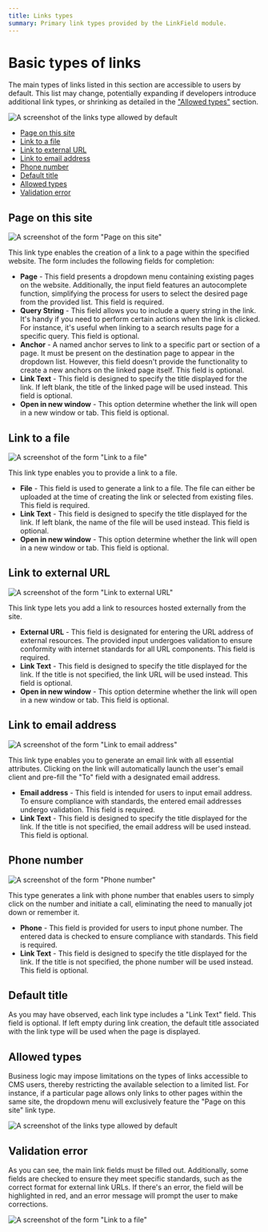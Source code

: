 ```yaml
---
title: Links types
summary: Primary link types provided by the LinkField module.
---
```


# Basic types of links

The main types of links listed in this section are accessible to users by default. This list may change, potentially expanding if developers introduce additional link types, or shrinking as detailed in the ["Allowed types"](#allowed-types) section.

![A screenshot of the links type allowed by default](./_images/01_links_types/link_types.png)

- [Page on this site](#page-on-this-site)
- [Link to a file](#file-link)
- [Link to external URL](#external-link)
- [Link to email address](#email-link)
- [Phone number](#phone-link)
- [Default title](#default-title)
- [Allowed types](#allowed-types)
- [Validation error](#validation-error)

## Page on this site

![A screenshot of the form "Page on this site"](./_images/01_links_types/page_link_mw_1.png)

This link type enables the creation of a link to a page within the specified website. The form includes the following fields for completion:

- **Page** - This field presents a dropdown menu containing existing pages on the website. Additionally, the input field features an autocomplete function, simplifying the process for users to select the desired page from the provided list. This field is required.
- **Query String** - This field allows you to include a query string in the link. It's handy if you need to perform certain actions when the link is clicked. For instance, it's useful when linking to a search results page for a specific query. This field is optional.
- **Anchor** - A named anchor serves to link to a specific part or section of a page. It must be present on the destination page to appear in the dropdown list. However, this field doesn't provide the functionality to create a new anchors on the linked page itself. This field is optional.
- **Link Text** - This field is designed to specify the title displayed for the link. If left blank, the title of the linked page will be used instead. This field is optional.
- **Open in new window** - This option determine whether the link will open in a new window or tab. This field is optional.

## Link to a file

![A screenshot of the form "Link to a file"](./_images/01_links_types/file_link_mw_1.png)

This link type enables you to provide a link to a file.

- **File** - This field is used to generate a link to a file. The file can either be uploaded at the time of creating the link or selected from existing files. This field is required.
- **Link Text** - This field is designed to specify the title displayed for the link. If left blank, the name of the file will be used instead. This field is optional.
- **Open in new window** - This option determine whether the link will open in a new window or tab. This field is optional.

## Link to external URL

![A screenshot of the form "Link to external URL"](./_images/01_links_types/external_link_mw_1.png)

This link type lets you add a link to resources hosted externally from the site.

- **External URL** - This field is designated for entering the URL address of external resources. The provided input undergoes validation to ensure conformity with internet standards for all URL components. This field is required.
- **Link Text** - This field is designed to specify the title displayed for the link. If the title is not specified, the link URL will be used instead. This field is optional.
- **Open in new window** - This option determine whether the link will open in a new window or tab. This field is optional.

## Link to email address

![A screenshot of the form "Link to email address"](./_images/01_links_types/email_link_mw_1.png)

This link type enables you to generate an email link with all essential attributes. Clicking on the link will automatically launch the user's email client and pre-fill the "To" field with a designated email address.

- **Email address** - This field is intended for users to input email address. To ensure compliance with standards, the entered email addresses undergo validation. This field is required.
- **Link Text** - This field is designed to specify the title displayed for the link. If the title is not specified, the email address will be used instead. This field is optional.

## Phone number

![A screenshot of the form "Phone number"](./_images/01_links_types/phone_link_mw_1.png)

This type generates a link with phone number that enables users to simply click on the number and initiate a call, eliminating the need to manually jot down or remember it.

- **Phone** - This field is provided for users to input phone number. The entered data is checked to ensure compliance with standards. This field is required.
- **Link Text** - This field is designed to specify the title displayed for the link. If the title is not specified, the phone number will be used instead. This field is optional.

## Default title

As you may have observed, each link type includes a "Link Text" field. This field is optional. If left empty during link creation, the default title associated with the link type will be used when the page is displayed.

## Allowed types

Business logic may impose limitations on the types of links accessible to CMS users, thereby restricting the available selection to a limited list.
For instance, if a particular page allows only links to other pages within the same site, the dropdown menu will exclusively feature the "Page on this site" link type.

![A screenshot of the links type allowed by default](./_images/01_links_types/allowed_types.png)

## Validation error

As you can see, the main link fields must be filled out. Additionally, some fields are checked to ensure they meet specific standards, such as the correct format for external link URLs. If there's an error, the field will be highlighted in red, and an error message will prompt the user to make corrections.

![A screenshot of the form "Link to a file"](./_images/01_links_types/validation_error.png)

